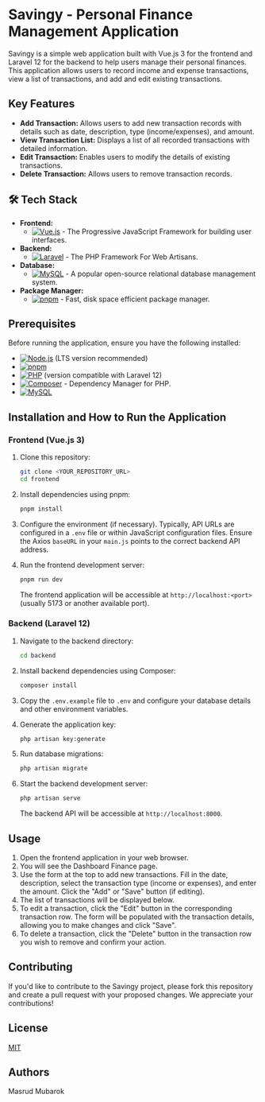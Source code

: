 # Savingy - Personal Finance Management Application

Savingy is a simple web application built with Vue.js 3 for the frontend and Laravel 12 for the backend to help users manage their personal finances. This application allows users to record income and expense transactions, view a list of transactions, and add and edit existing transactions.

## Key Features

* **Add Transaction:** Allows users to add new transaction records with details such as date, description, type (income/expenses), and amount.
* **View Transaction List:** Displays a list of all recorded transactions with detailed information.
* **Edit Transaction:** Enables users to modify the details of existing transactions.
* **Delete Transaction:** Allows users to remove transaction records.

## 🛠️ Tech Stack

* **Frontend:**
    * [![Vue.js](https://img.shields.io/badge/Vue.js-35495E?style=for-the-badge&logo=vuedotjs&logoColor=4FC08D)](https://vuejs.org/) - The Progressive JavaScript Framework for building user interfaces.
* **Backend:**
    * [![Laravel](https://img.shields.io/badge/Laravel-FF2D20?style=for-the-badge&logo=laravel&logoColor=white)](https://laravel.com/) - The PHP Framework For Web Artisans.
* **Database:**
    * [![MySQL](https://img.shields.io/badge/MySQL-005C84?style=for-the-badge&logo=mysql&logoColor=white)](https://www.mysql.com/) - A popular open-source relational database management system.
* **Package Manager:**
    * [![pnpm](https://img.shields.io/badge/pnpm-F69220?style=for-the-badge&logo=pnpm&logoColor=white)](https://pnpm.io/) - Fast, disk space efficient package manager.

## Prerequisites

Before running the application, ensure you have the following installed:

* [![Node.js](https://img.shields.io/badge/Node.js-339933?style=for-the-badge&logo=nodedotjs&logoColor=white)](https://nodejs.org/) (LTS version recommended)
* [![pnpm](https://img.shields.io/badge/pnpm-F69220?style=for-the-badge&logo=pnpm&logoColor=white)](https://pnpm.io/)
* [![PHP](https://img.shields.io/badge/PHP-777BB4?style=for-the-badge&logo=php&logoColor=white)](https://www.php.net/) (version compatible with Laravel 12)
* [![Composer](https://img.shields.io/badge/Composer-885630?style=for-the-badge&logo=composer&logoColor=white)](https://getcomposer.org/) - Dependency Manager for PHP.
* [![MySQL](https://img.shields.io/badge/MySQL-005C84?style=for-the-badge&logo=mysql&logoColor=white)](https://www.mysql.com/)

## Installation and How to Run the Application

### Frontend (Vue.js 3)

1.  Clone this repository:
    ```bash
    git clone <YOUR_REPOSITORY_URL>
    cd frontend
    ```

2.  Install dependencies using pnpm:
    ```bash
    pnpm install
    ```

3.  Configure the environment (if necessary). Typically, API URLs are configured in a `.env` file or within JavaScript configuration files. Ensure the Axios `baseURL` in your `main.js` points to the correct backend API address.

4.  Run the frontend development server:
    ```bash
    pnpm run dev
    ```

    The frontend application will be accessible at `http://localhost:<port>` (usually 5173 or another available port).

### Backend (Laravel 12)

1.  Navigate to the backend directory:
    ```bash
    cd backend
    ```

2.  Install backend dependencies using Composer:
    ```bash
    composer install
    ```

3.  Copy the `.env.example` file to `.env` and configure your database details and other environment variables.

4.  Generate the application key:
    ```bash
    php artisan key:generate
    ```

5.  Run database migrations:
    ```bash
    php artisan migrate
    ```

6.  Start the backend development server:
    ```bash
    php artisan serve
    ```

    The backend API will be accessible at `http://localhost:8000`.

## Usage

1.  Open the frontend application in your web browser.
2.  You will see the Dashboard Finance page.
3.  Use the form at the top to add new transactions. Fill in the date, description, select the transaction type (income or expenses), and enter the amount. Click the "Add" or "Save" button (if editing).
4.  The list of transactions will be displayed below.
5.  To edit a transaction, click the "Edit" button in the corresponding transaction row. The form will be populated with the transaction details, allowing you to make changes and click "Save".
6.  To delete a transaction, click the "Delete" button in the transaction row you wish to remove and confirm your action.

## Contributing

If you'd like to contribute to the Savingy project, please fork this repository and create a pull request with your proposed changes. We appreciate your contributions!

## License

[MIT](LICENSE)

## Authors
Masrud Mubarok